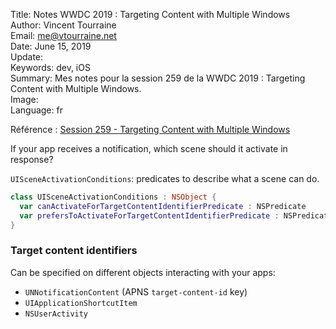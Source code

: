 Title:     Notes WWDC 2019 : Targeting Content with Multiple Windows  
Author:    Vincent Tourraine  
Email:     me@vtourraine.net  
Date:      June 15, 2019  
Update:    
Keywords:  dev, iOS  
Summary:   Mes notes pour la session 259 de la WWDC 2019 : Targeting Content with Multiple Windows.  
Image:     
Language:  fr  

Référence : [Session 259 - Targeting Content with Multiple Windows](https://developer.apple.com/wwdc19/259)

If your app receives a notification, which scene should it activate in response?

`UISceneActivationConditions`: predicates to describe what a scene can do.

``` swift
class UISceneActivationConditions : NSObject {
  var canActivateForTargetContentIdentifierPredicate : NSPredicate
  var prefersToActivateForTargetContentIdentifierPredicate : NSPredicate
}
```

### Target content identifiers

Can be specified on different objects interacting with your apps:
- `UNNotificationContent` (APNS `target-content-id` key)
- `UIApplicationShortcutItem`
- `NSUserActivity`

